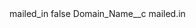 <?xml version="1.0" encoding="UTF-8"?>
<CustomMetadata xmlns="http://soap.sforce.com/2006/04/metadata" xmlns:xsi="http://www.w3.org/2001/XMLSchema-instance" xmlns:xsd="http://www.w3.org/2001/XMLSchema">
    <label>mailed_in</label>
    <protected>false</protected>
    <values>
        <field>Domain_Name__c</field>
        <value xsi:type="xsd:string">mailed.in</value>
    </values>
</CustomMetadata>
